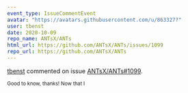 ```yaml
---
event_type: IssueCommentEvent
avatar: "https://avatars.githubusercontent.com/u/863327?"
user: tbenst
date: 2020-10-09
repo_name: ANTsX/ANTs
html_url: https://github.com/ANTsX/ANTs/issues/1099
repo_url: https://github.com/ANTsX/ANTs
---
```


<a href='https://github.com/tbenst' target='_blank'>tbenst</a> commented on issue <a href='https://github.com/ANTsX/ANTs/issues/1099' target='_blank'>ANTsX/ANTs#1099</a>.

<small>Good to know, thanks! Now that I